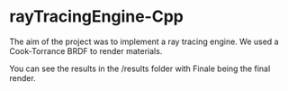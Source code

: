 # rayTracingEngine-Cpp

The aim of the project was to implement a ray tracing engine. We used a Cook-Torrance BRDF to render materials.

You can see the results in the /results folder with Finale being the final render.
